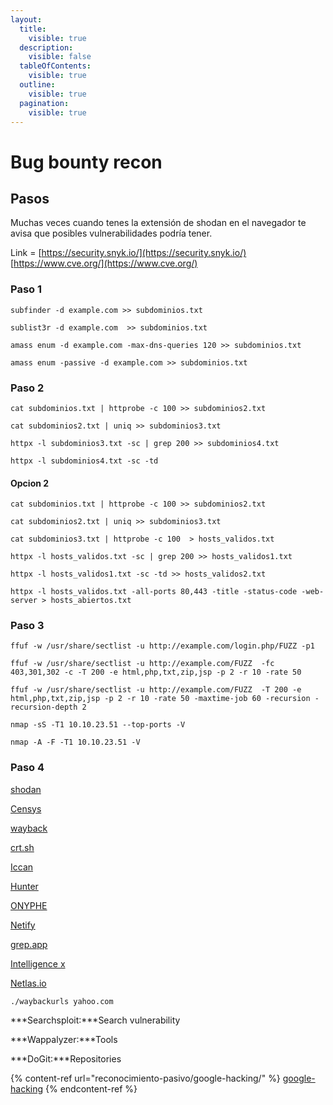 ```yaml
---
layout:
  title:
    visible: true
  description:
    visible: false
  tableOfContents:
    visible: true
  outline:
    visible: true
  pagination:
    visible: true
---
```


# Bug bounty recon

## Pasos

Muchas veces cuando tenes la extensión de shodan en el navegador te avisa que posibles vulnerabilidades podría tener.

Link = [https://security.snyk.io/](https://security.snyk.io/) [https://www.cve.org/](https://www.cve.org/)

### Paso 1 <a href="#user-content-phase-one" id="user-content-phase-one"></a>

```
subfinder -d example.com >> subdominios.txt
```

```
sublist3r -d example.com  >> subdominios.txt
```

```
amass enum -d example.com -max-dns-queries 120 >> subdominios.txt
```

```
amass enum -passive -d example.com >> subdominios.txt
```

### Paso 2 <a href="#user-content-phase-two" id="user-content-phase-two"></a>

```
cat subdominios.txt | httprobe -c 100 >> subdominios2.txt
```

```
cat subdominios2.txt | uniq >> subdominios3.txt
```

```
httpx -l subdominios3.txt -sc | grep 200 >> subdominios4.txt
```

```
httpx -l subdominios4.txt -sc -td
```

#### Opcion 2

```
cat subdominios.txt | httprobe -c 100 >> subdominios2.txt
```

```
cat subdominios2.txt | uniq >> subdominios3.txt
```

```
cat subdominios3.txt | httprobe -c 100  > hosts_validos.txt
```

```
httpx -l hosts_validos.txt -sc | grep 200 >> hosts_validos1.txt
```

```
httpx -l hosts_validos1.txt -sc -td >> hosts_validos2.txt
```

```
httpx -l hosts_validos.txt -all-ports 80,443 -title -status-code -web-server > hosts_abiertos.txt
```

### Paso 3 <a href="#user-content-phase-three" id="user-content-phase-three"></a>

```
ffuf -w /usr/share/sectlist -u http://example.com/login.php/FUZZ -p1
```

```
ffuf -w /usr/share/sectlist -u http://example.com/FUZZ  -fc 403,301,302 -c -T 200 -e html,php,txt,zip,jsp -p 2 -r 10 -rate 50
```

```
ffuf -w /usr/share/sectlist -u http://example.com/FUZZ  -T 200 -e html,php,txt,zip,jsp -p 2 -r 10 -rate 50 -maxtime-job 60 -recursion -recursion-depth 2
```

```
nmap -sS -T1 10.10.23.51 --top-ports -V
```

```
nmap -A -F -T1 10.10.23.51 -V
```

### Paso 4 <a href="#user-content-phase-four-research" id="user-content-phase-four-research"></a>

[shodan](https://www.shodan.io/search/examples)

[Censys](https://search.censys.io/)

[wayback](https://archive.org/web/)

[crt.sh](https://crt.sh/)

[Iccan](https://lookup.icann.org/en)

[Hunter](https://hunter.io/?via=untyped\&gclid=Cj0KCQiA0oagBhDHARIsAI-Bbgdh19MSChfD3HpNmtNme0IeOT8W5LZ6Bl\_chGloD9iRTUwhHxwkznkaAmbeEALw\_wcB)

[ONYPHE](https://www.onyphe.io/)

[Netify](https://www.netify.ai/resources/applications)

[grep.app](https://grep.app/)

[Intelligence x](https://intelx.io/)

[Netlas.io](https://app.netlas.io/host/)

```
./waybackurls yahoo.com
```

\*\*\*Searchsploit:\*\*\*Search vulnerability

\*\*\*Wappalyzer:\*\*\*Tools

\*\*\*DoGit:\*\*\*Repositories

{% content-ref url="reconocimiento-pasivo/google-hacking/" %}
[google-hacking](reconocimiento-pasivo/google-hacking/)
{% endcontent-ref %}
